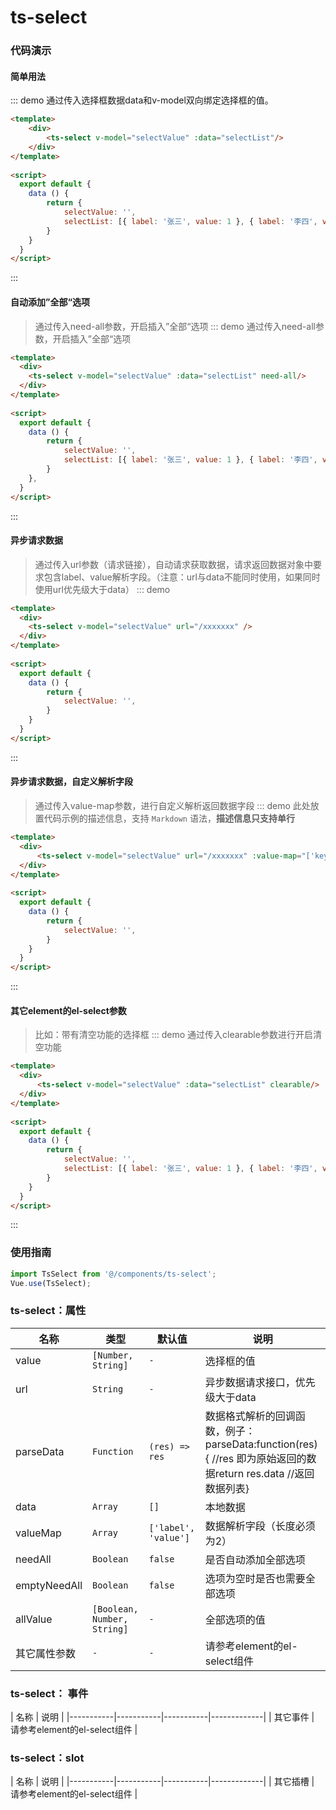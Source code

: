 # ts-select


### 代码演示
#### 简单用法
::: demo 通过传入选择框数据data和v-model双向绑定选择框的值。
```html
<template>
    <div>
        <ts-select v-model="selectValue" :data="selectList"/>
    </div>
</template>
 
<script>
  export default {
    data () {
        return {
            selectValue: '',
            selectList: [{ label: '张三', value: 1 }, { label: '李四', value: 2 }, { label: '王五', value: 3 }, { label: '老六', value: 4 }]
        }
    }
  }
</script>
```
:::

#### 自动添加”全部“选项
> 通过传入need-all参数，开启插入”全部“选项
::: demo 通过传入need-all参数，开启插入”全部“选项
```html
<template>
  <div>
    <ts-select v-model="selectValue" :data="selectList" need-all/>
  </div>
</template>
 
<script>
  export default {
    data () {
        return {
            selectValue: '',
            selectList: [{ label: '张三', value: 1 }, { label: '李四', value: 2 }, { label: '王五', value: 3 }, { label: '老六', value: 4 }]
        }
    },
  }
</script>
```
:::

#### 异步请求数据
> 通过传入url参数（请求链接），自动请求获取数据，请求返回数据对象中要求包含label、value解析字段。（注意：url与data不能同时使用，如果同时使用url优先级大于data）
::: demo 
```html
<template>
  <div>
    <ts-select v-model="selectValue" url="/xxxxxxx" />
  </div>
</template>
 
<script>
  export default {
    data () {
        return {
            selectValue: '',
        }
    }
  }
</script>
```
:::

#### 异步请求数据，自定义解析字段
> 通过传入value-map参数，进行自定义解析返回数据字段
::: demo 此处放置代码示例的描述信息，支持 `Markdown` 语法，**描述信息只支持单行**
```html
<template>
  <div>
      <ts-select v-model="selectValue" url="/xxxxxxx" :value-map="['key', 'value']"/>
  </div>
</template>
 
<script>
  export default {
    data () {
        return {
            selectValue: '',
        }
    }
  }
</script>
```
:::
#### 其它element的el-select参数
> 比如：带有清空功能的选择框
::: demo 通过传入clearable参数进行开启清空功能
```html
<template>
  <div>
      <ts-select v-model="selectValue" :data="selectList" clearable/>
  </div>
</template>
 
<script>
  export default {
    data () {
        return {
            selectValue: '',
            selectList: [{ label: '张三', value: 1 }, { label: '李四', value: 2 }, { label: '王五', value: 3 }, { label: '老六', value: 4 }]
        }
    }
  }
</script>
```
:::

### 使用指南

```js
import TsSelect from '@/components/ts-select';
Vue.use(TsSelect);
```

### ts-select：属性

| 名称 | 类型 | 默认值 | 说明 | 
|-----------|-----------|-----------|-------------|
| value | `[Number, String]` | `-` | 选择框的值 |
| url | `String` | `-` | 异步数据请求接口，优先级大于data |
| parseData | `Function` | `(res) => res` | 数据格式解析的回调函数，例子：parseData:function(res){ //res 即为原始返回的数据return res.data //返回数据列表} |
| data | `Array` | `[]` | 本地数据 |
| valueMap | `Array` | `['label', 'value']` | 数据解析字段（长度必须为2） |
| needAll | `Boolean` | `false` | 是否自动添加全部选项 |
| emptyNeedAll | `Boolean` | `false` | 选项为空时是否也需要全部选项 |
| allValue | `[Boolean, Number, String]` | `-` | 全部选项的值 |
| 其它属性参数 | `-` | `-` | 请参考element的el-select组件 |

### ts-select： 事件

| 名称 | 说明 |
|-----------|-----------|-----------|-------------|
| 其它事件 | 请参考element的el-select组件 | 

### ts-select：slot 

| 名称 | 说明 |
|-----------|-----------|-----------|-------------|
| 其它插槽 | 请参考element的el-select组件 | 
